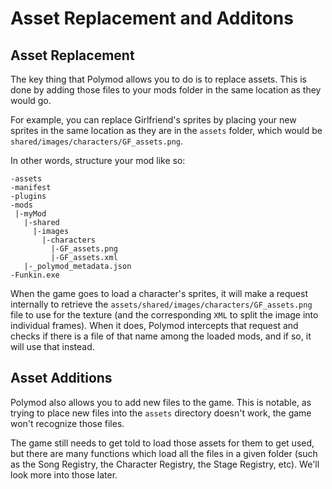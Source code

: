 # Asset Replacement and Additons

## Asset Replacement

The key thing that Polymod allows you to do is to replace assets. This is done by adding those files to your mods folder in the same location as they would go.

For example, you can replace Girlfriend's sprites by placing your new sprites in the same location as they are in the `assets` folder, which would be `shared/images/characters/GF_assets.png`.

In other words, structure your mod like so:

```
-assets
-manifest
-plugins
-mods
 |-myMod
   |-shared
     |-images
       |-characters
         |-GF_assets.png
         |-GF_assets.xml
   |-_polymod_metadata.json
-Funkin.exe
```

When the game goes to load a character's sprites, it will make a request internally to retrieve the `assets/shared/images/characters/GF_assets.png` file to use for the texture (and the corresponding `XML` to split the image into individual frames). When it does, Polymod intercepts that request and checks if there is a file of that name among the loaded mods, and if so, it will use that instead.

## Asset Additions

Polymod also allows you to add new files to the game. This is notable, as trying to place new files into the `assets` directory doesn't work, the game won't recognize those files.

The game still needs to get told to load those assets for them to get used, but there are many functions which load all the files in a given folder (such as the Song Registry, the Character Registry, the Stage Registry, etc). We'll look more into those later.